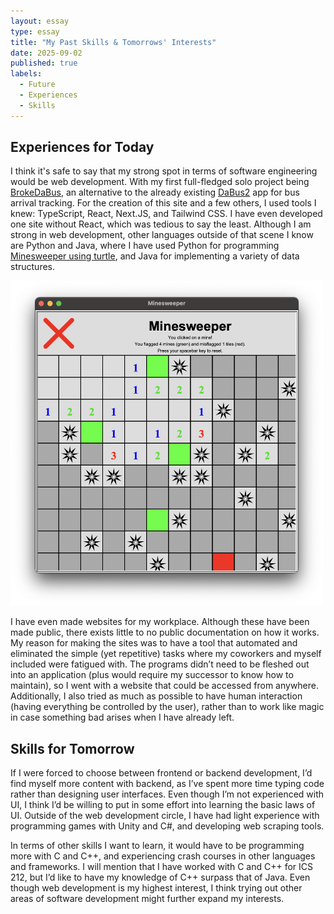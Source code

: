 ```yaml
---
layout: essay
type: essay
title: "My Past Skills & Tomorrows' Interests"
date: 2025-09-02
published: true
labels:
  - Future
  - Experiences
  - Skills
---
```


## Experiences for Today

I think it's safe to say that my strong spot in terms of software engineering would be web development. With my first full-fledged solo project being [BrokeDaBus](https://brokedabus.vercel.app), an alternative to the already existing [DaBus2](https://apps.apple.com/us/app/dabus2-the-oahu-bus-app/id1117179614) app for bus arrival tracking. For the creation of this site and a few others, I used tools I knew: TypeScript, React, Next.JS, and Tailwind CSS. I have even developed one site without React, which was tedious to say the least. Although I am strong in web development, other languages outside of that scene I know are Python and Java, where I have used Python for programming [Minesweeper using turtle](https://github.com/kylersm/python-turtle-games), and Java for implementing a variety of data structures. 

<img class="img-fluid float-end pe-4" width="500" src="../img/minesweeper.png">

I have even made websites for my workplace. Although these have been made public, there exists little to no public documentation on how it works. My reason for making the sites was to have a tool that automated and eliminated the simple (yet repetitive) tasks where my coworkers and myself included were fatigued with. The programs didn’t need to be fleshed out into an application (plus would require my successor to know how to maintain), so I went with a website that could be accessed from anywhere. Additionally, I also tried as much as possible to have human interaction (having everything be controlled by the user), rather than to work like magic in case something bad arises when I have already left.

## Skills for Tomorrow

If I were forced to choose between frontend or backend development, I’d find myself more content with backend, as I’ve spent more time typing code rather than designing user interfaces. Even though I’m not experienced with UI, I think I’d be willing to put in some effort into learning the basic laws of UI. Outside of the web development circle, I have had light experience with programming games with Unity and C#, and developing web scraping tools.

In terms of other skills I want to learn, it would have to be programming more with C and C++, and experiencing crash courses in other languages and frameworks. I will mention that I have worked with C and C++ for ICS 212, but I’d like to have my knowledge of C++ surpass that of Java. Even though web development is my highest interest, I think trying out other areas of software development might further expand my interests. 